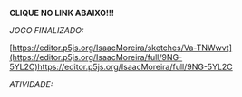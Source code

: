 **CLIQUE NO LINK ABAIXO!!!**

*JOGO FINALIZADO:*

[https://editor.p5js.org/IsaacMoreira/sketches/Va-TNWwvt](https://editor.p5js.org/IsaacMoreira/full/9NG-5YL2C)https://editor.p5js.org/IsaacMoreira/full/9NG-5YL2C

*ATIVIDADE:*


